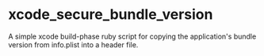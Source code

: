 xcode_secure_bundle_version
===========================

A simple xcode build-phase ruby script for copying the application's bundle version from info.plist into a header file.